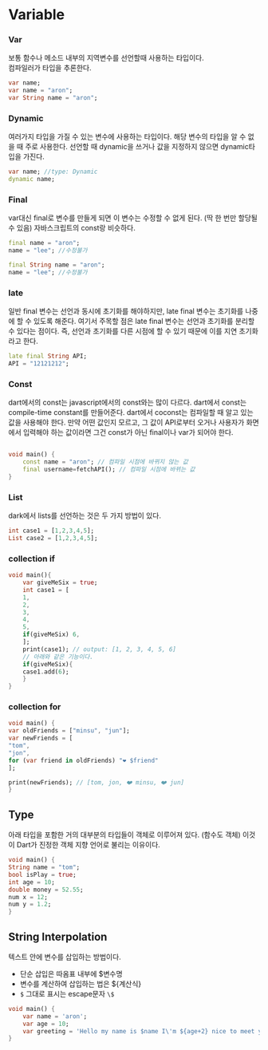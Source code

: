 # Variable

### Var
보통 함수나 메소드 내부의 지역변수를 선언할때 사용하는 타입이다.  
컴파일러가 타입을 추론한다.
```Dart
var name;
var name = "aron";
var String name = "aron";
```
### Dynamic
여러가지 타입을 가질 수 있는 변수에 사용하는 타입이다.
해당 변수의 타입을 알 수 없을 때 주로 사용한다.
선언할 때 dynamic을 쓰거나 값을 지정하지 않으면 dynamic타입을 가진다.
```Dart
var name; //type: Dynamic
dynamic name;
```
### Final
var대신 final로 변수를 만들게 되면 이 변수는 수정할 수 없게 된다. 
(딱 한 번만 할당될 수 있음)
자바스크립트의 const랑 비슷하다.
```dart
final name = "aron";
name = "lee"; //수정불가

final String name = "aron";
name = "lee"; //수정불가
```

### late
일반 final 변수는 선언과 동시에 초기화를 해야하지만, late final 변수는 초기화를 나중에 할 수 있도록 해준다.
여기서 주목할 점은 late final 변수는 선언과 초기화를 분리할 수 있다는 점이다. 즉, 선언과 초기화를 다른 시점에 할 수 있기 때문에 이를 지연 초기화라고 한다.
```dart
late final String API;
API = "12121212";
```
### Const 
dart에서의 const는 javascript에서의 const와는 많이 다르다.
dart에서 const는 compile-time constant를 만들어준다.
dart에서 coconst는 컴파일할 때 알고 있는 값을 사용해야 한다.
만약 어떤 값인지 모르고, 그 값이 API로부터 오거나 사용자가 화면에서 입력해야 하는 값이라면 그건 const가 아닌 final이나 var가 되어야 한다.
```dart

void main() {
    const name = "aron"; // 컴파일 시점에 바뀌지 않는 값
    final username=fetchAPI(); // 컴파일 시점에 바뀌는 값
}

```

### List
dark에서 lists를 선언하는 것은 두 가지 방법이 있다.
```dart
int case1 = [1,2,3,4,5];
List case2 = [1,2,3,4,5];
```
### collection if
```dart 
void main(){
    var giveMeSix = true;
    int case1 = [
    1,
    2,
    3,
    4,
    5,
    if(giveMeSix) 6,
    ];
    print(case1); // output: [1, 2, 3, 4, 5, 6]
    // 아래와 같은 기능이다.
    if(giveMeSix){
    case1.add(6);
    }
}
```
### collection for
```dart
void main() {
var oldFriends = ["minsu", "jun"];
var newFriends = [
"tom",
"jon",
for (var friend in oldFriends) "❤️ $friend"
];

print(newFriends); // [tom, jon, ❤️ minsu, ❤️ jun]
}
```

## Type
아래 타입을 포함한 거의 대부분의 타입들이 객체로 이루어져 있다. (함수도 객체)
이것이 Dart가 진정한 객체 지향 언어로 불리는 이유이다.
```dart
void main() {
String name = "tom";
bool isPlay = true;
int age = 10;
double money = 52.55;
num x = 12;
num y = 1.2;
}
```

## String Interpolation
텍스트 안에 변수를 삽입하는 방법이다.
+ 단순 삽입은 따옴표 내부에 $변수명
+ 변수를 계산하여 삽입하는 법은 ${계산식}
+ `$` 그대로 표시는 escape문자 `\$`

```dart
void main() {
    var name = 'aron';
    var age = 10;
    var greeting = 'Hello my name is $name I\'m ${age+2} nice to meet you';
}
```